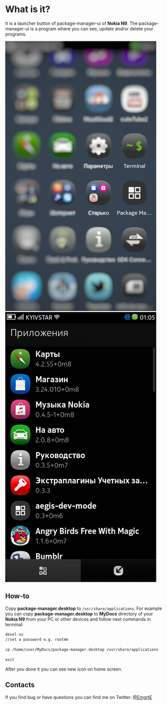 What is it?
===

It is a launcher button of package-manager-ui of **Nokia N9**. The package-manager-ui is a program where you can see, update and/or delete your programs.

![launcher button of package-manager-ui](./cover1.jpg) ![package-manager-ui](./cover2.jpg)

How-to
---

Copy **package-manager.desktop** to `/usr/share/applications`. For example you can copy **package-manager.desktop** to **MyDocs** directory of your **Nokia N9** from your PC or other devices and follow next commands in terminal:

```
devel-su
//set a password e.g. rootme

cp /home/user/MyDocs/package-manager.desktop /usr/share/applications

exit
```

After you done it you can see new icon on home screen.

Contacts
---

If you find bug or have questions you can find me on Twitter: [@EmgrtE](https://twitter.com/EmgrtE)
